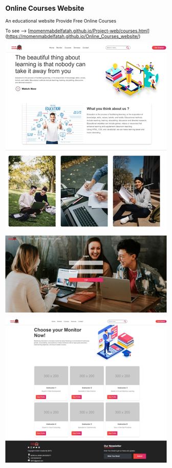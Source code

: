 ## Online Courses Website
An educational website Provide Free Online Courses

To see --> [[momenmabdelfatah.github.io/Project-web/courses.html](https://momenmabdelfatah.github.io/Project-web/courses.html)](https://momenmabdelfatah.github.io/Online_Courses_website/)


![](images/Screenshot1.jpeg)

![](images/Screenshot2.jpeg)

![](images/Screenshot3.jpeg)

